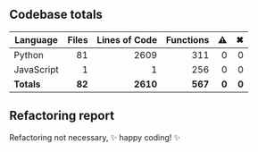 ## Codebase totals
| **Language** | **Files** | **Lines of Code** | **Functions** | ⚠ | ✖ |
| --- | ---: | ---: | ---: | ---: | ---: |
| Python | 81 | 2609 | 311 | 0 | 0 |
| JavaScript | 1 | 1 | 256 | 0 | 0 |
| **Totals** | **82** | **2610** | **567** | **0** | **0** |

## Refactoring report
Refactoring not necessary, ✨ happy coding! ✨
